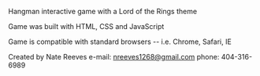 Hangman interactive game with a Lord of the Rings theme

Game was built with HTML, CSS and JavaScript

Game is compatible with standard browsers -- i.e. Chrome, Safari, IE


Created by Nate Reeves
e-mail: nreeves1268@gmail.com
phone: 404-316-6989